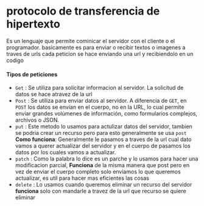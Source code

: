 # protocolo de transferencia de hipertexto 
Es un lenguaje que permite cominicar el servidor con el cliente o el programador.
	basicamente es para enviar o recibir textos o imagenes a traves de urls cada peticion se hace enviando una url y recibiendolo en un codigo 

#### Tipos de peticiones 
- `Get` : Se utiliza para solicitar informacion al servidor. La solicitud de datos se hace atravez de la url 
- `Post` : Se utiliza para enviar datos al servidor. A diferencia de `GET`, en `POST` los datos se envían en el cuerpo, no en la URL, lo cual permite enviar grandes volúmenes de información, como formularios complejos, archivos o JSON.
- `put` : Este metodo lo usamos para actulizar datos del servidor, tambien se podria crear un recurso pero para esto generalmente se usa `post` 
  **Como funciona**: Generalmente le pasamos a traves  de la url cual dato vamos a querer actualizar del servidor y en el cuerpo de pasamos los datos por los cuales vamos a actualizar. 
- `patch` : Como la palabra lo dice es un parche y lo usamos para hacer una modificacion parcial, **Funciona** de la misma manera que post pero en vez de enviar el cuerpo completo solo enviamos lo que queremos actualizar, es util para hacer mas eficientes las cosas 
- `delete` : Lo usamos cuando queremos eliminar un recurso del servidor **funciona** solo con mandarle a travez de la url que recurso se quiere eliminar 

